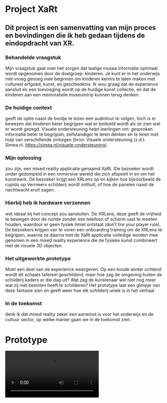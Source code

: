 # Project XaRt
## Dit project is een samenvatting van mijn proces en bevindingen die ik heb gedaan tijdens de eindopdracht van XR.


### Behandelde vraagstuk
Mijn vraagstuk gaat over het zorgen dat lastige musea informatie optimaal wordt opgenomen door de doelgroep: kinderen. Je kunt er in het onderwijs niet vroeg genoeg mee beginnen om kinderen kennis te laten maken met cultureel erfgoed, kunst, en geschiedenis. Ik wou graag dat de experience aansluit en een toevoeging wordt op de huidige kunst collectie, en dat de kinderen aan een memorabele museumtrip kunnen terug denken. 

### De huidige context
geeft de optie naast de bordje te lezen een audiotour te volgen, toch is er bewezen dat kinderen beter begrijpen wat er bedoeld wordt als ze zien wat er wordt gezegd. Visuele ondersteuning helpt leerlingen om: gesproken informatie beter te begrijpen, zelfstandiger te leren denken en te leren met hulp van verschillende zintuigen (bron: Visuele ondersteuning (z.d.). Simea.nl. https://simea.nl/visuele-ondersteuning).

### Mijn oplossing 
zou zijn, een mixed reality applicatie genaamd XaRt. lDe bezoeker wordt onder gedompeld in een immersive wereld die zich afspeelt in en om het kunstwerk. De bezoeker krijgt een XRLens op en kijken hoe bijvoorbeeld de cupido op Vermeers schilderij wordt onthult, of hoe de panelen naast de nachtwacht eruit zagen. 

### Hierbij heb ik hardware verzonnen
wat ideaal bij het concept zou aansluiten. De XRLens, deze geeft de vrijheid te bewegen door de ruimte zonder een telefoon of scherm vast te moeten houden, waardoor er geen fysiek limiet ontstaat (don’t tire your player rule). De bezoekers krijgen van te voren een onboarding training om de XRLens te begrijpen, waarna ze daarna met de XaRt applicatie volledige worden mee genomen in een mixed reality experience die de fysieke kunst combineert met de visuele 3D objecten.  

### Het uitgewerkte prototype
Moet een deel van de experience weergeven. Op een koude 
winter ochtend wordt dit schaats tafereel geschilderd, maar hoe zag de omgeving buiten de schilderij kaders er die dag uit? Wat zag de kunstenaar wel niet nog meer wat zij niet besloten heeft te schilderen? Het prototype laat een glimpje van deze fantasie zien en geeft weer hoe elk schilderij uniek is in het verhaal

### In de toekomst 
denk ik dat mixed reality zeker een aanwinst is voor het onderwijs en de cultuur sector, op welke manier gaan we in de toekomst zien.

# Prototype

![video prototype](https://github.com/EstherWillems/Project-XaRt/blob/main/Prototype_Esther.mp4)

